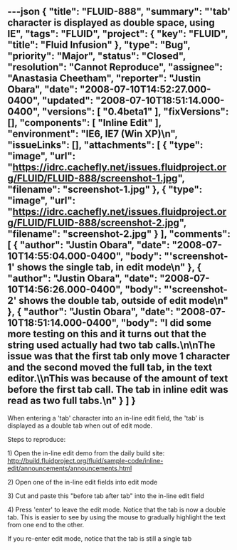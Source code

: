 ---json
{
  "title": "FLUID-888",
  "summary": "'tab' character is displayed as double space, using IE",
  "tags": "FLUID",
  "project": {
    "key": "FLUID",
    "title": "Fluid Infusion"
  },
  "type": "Bug",
  "priority": "Major",
  "status": "Closed",
  "resolution": "Cannot Reproduce",
  "assignee": "Anastasia Cheetham",
  "reporter": "Justin Obara",
  "date": "2008-07-10T14:52:27.000-0400",
  "updated": "2008-07-10T18:51:14.000-0400",
  "versions": [
    "0.4beta1"
  ],
  "fixVersions": [],
  "components": [
    "Inline Edit"
  ],
  "environment": "IE6, IE7 (Win XP)\n",
  "issueLinks": [],
  "attachments": [
    {
      "type": "image",
      "url": "https://idrc.cachefly.net/issues.fluidproject.org/FLUID/FLUID-888/screenshot-1.jpg",
      "filename": "screenshot-1.jpg"
    },
    {
      "type": "image",
      "url": "https://idrc.cachefly.net/issues.fluidproject.org/FLUID/FLUID-888/screenshot-2.jpg",
      "filename": "screenshot-2.jpg"
    }
  ],
  "comments": [
    {
      "author": "Justin Obara",
      "date": "2008-07-10T14:55:04.000-0400",
      "body": "'screenshot-1' shows the single tab, in edit mode\n"
    },
    {
      "author": "Justin Obara",
      "date": "2008-07-10T14:56:26.000-0400",
      "body": "'screenshot-2' shows the double tab, outside of edit mode\n"
    },
    {
      "author": "Justin Obara",
      "date": "2008-07-10T18:51:14.000-0400",
      "body": "I did some more testing on this and it turns out that the string used actually had two tab calls.\n\nThe issue was that the first tab only move 1 character and the second moved the full tab, in the text editor.\\\nThis was because of the amount of text before the first tab call. The tab in inline edit was read as two full tabs.\n"
    }
  ]
}
---
When entering a 'tab' character into an in-line edit field, the 'tab' is displayed as a double tab when out of edit mode.

Steps to reproduce:

1\) Open the in-line edit demo from the daily build site:\
<http://build.fluidproject.org/fluid/sample-code/inline-edit/announcements/announcements.html>

2\) Open one of the in-line edit fields into edit mode

3\) Cut and paste this "before tab		after tab" into the in-line edit field

4\) Press 'enter' to leave the edit mode. Notice that the tab is now a double tab. This is easier to see by using the mouse to gradually highlight the text from one end to the other.

If you re-enter edit mode, notice that the tab is still a single tab

        